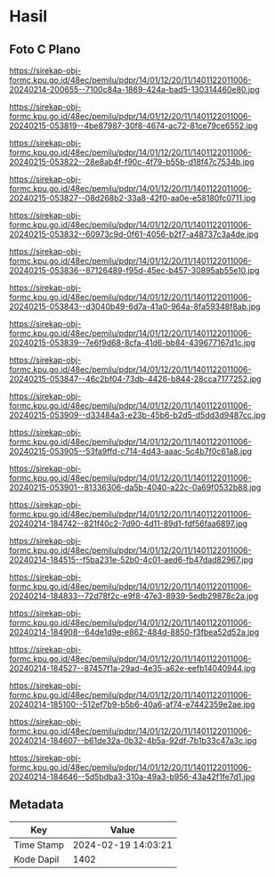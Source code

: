 # Hasil

## Foto C Plano

https://sirekap-obj-formc.kpu.go.id/48ec/pemilu/pdpr/14/01/12/20/11/1401122011006-20240214-200655--7100c84a-1869-424a-bad5-130314460e80.jpg

https://sirekap-obj-formc.kpu.go.id/48ec/pemilu/pdpr/14/01/12/20/11/1401122011006-20240215-053819--4be87987-30f8-4674-ac72-81ce79ce6552.jpg

https://sirekap-obj-formc.kpu.go.id/48ec/pemilu/pdpr/14/01/12/20/11/1401122011006-20240215-053822--28e8ab4f-f90c-4f79-b55b-d18f47c7534b.jpg

https://sirekap-obj-formc.kpu.go.id/48ec/pemilu/pdpr/14/01/12/20/11/1401122011006-20240215-053827--08d268b2-33a8-42f0-aa0e-e58180fc0711.jpg

https://sirekap-obj-formc.kpu.go.id/48ec/pemilu/pdpr/14/01/12/20/11/1401122011006-20240215-053832--60973c9d-0f61-4056-b2f7-a48737c3a4de.jpg

https://sirekap-obj-formc.kpu.go.id/48ec/pemilu/pdpr/14/01/12/20/11/1401122011006-20240215-053836--87126489-f95d-45ec-b457-30895ab55e10.jpg

https://sirekap-obj-formc.kpu.go.id/48ec/pemilu/pdpr/14/01/12/20/11/1401122011006-20240215-053843--d3040b49-6d7a-41a0-964a-8fa59348f8ab.jpg

https://sirekap-obj-formc.kpu.go.id/48ec/pemilu/pdpr/14/01/12/20/11/1401122011006-20240215-053839--7e6f9d68-8cfa-41d6-bb84-439677167d1c.jpg

https://sirekap-obj-formc.kpu.go.id/48ec/pemilu/pdpr/14/01/12/20/11/1401122011006-20240215-053847--46c2bf04-73db-4426-b844-28cca7177252.jpg

https://sirekap-obj-formc.kpu.go.id/48ec/pemilu/pdpr/14/01/12/20/11/1401122011006-20240215-053909--d33484a3-e23b-45b6-b2d5-d5dd3d9487cc.jpg

https://sirekap-obj-formc.kpu.go.id/48ec/pemilu/pdpr/14/01/12/20/11/1401122011006-20240215-053905--53fa9ffd-c714-4d43-aaac-5c4b7f0c61a8.jpg

https://sirekap-obj-formc.kpu.go.id/48ec/pemilu/pdpr/14/01/12/20/11/1401122011006-20240215-053901--81336306-da5b-4040-a22c-0a69f0532b88.jpg

https://sirekap-obj-formc.kpu.go.id/48ec/pemilu/pdpr/14/01/12/20/11/1401122011006-20240214-184742--821f40c2-7d90-4d11-89d1-fdf56faa6897.jpg

https://sirekap-obj-formc.kpu.go.id/48ec/pemilu/pdpr/14/01/12/20/11/1401122011006-20240214-184515--f5ba231e-52b0-4c01-aed6-fb47dad82967.jpg

https://sirekap-obj-formc.kpu.go.id/48ec/pemilu/pdpr/14/01/12/20/11/1401122011006-20240214-184833--72d78f2c-e9f8-47e3-8939-5edb29878c2a.jpg

https://sirekap-obj-formc.kpu.go.id/48ec/pemilu/pdpr/14/01/12/20/11/1401122011006-20240214-184908--64de1d9e-e862-484d-8850-f3fbea52d52a.jpg

https://sirekap-obj-formc.kpu.go.id/48ec/pemilu/pdpr/14/01/12/20/11/1401122011006-20240214-184527--87457f1a-29ad-4e35-a62e-eefb14040944.jpg

https://sirekap-obj-formc.kpu.go.id/48ec/pemilu/pdpr/14/01/12/20/11/1401122011006-20240214-185100--512ef7b9-b5b6-40a6-af74-e7442359e2ae.jpg

https://sirekap-obj-formc.kpu.go.id/48ec/pemilu/pdpr/14/01/12/20/11/1401122011006-20240214-184607--b61de32a-0b32-4b5a-92df-7b1b33c47a3c.jpg

https://sirekap-obj-formc.kpu.go.id/48ec/pemilu/pdpr/14/01/12/20/11/1401122011006-20240214-184646--5d5bdba3-310a-49a3-b956-43a42f1fe7d1.jpg


## Metadata

| Key        | Value               |
| ---------- | ------------------- |
| Time Stamp | 2024-02-19 14:03:21 |
| Kode Dapil | 1402                |



